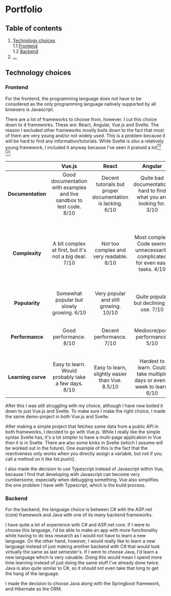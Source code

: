 # Portfolio

## Table of contents

1. [Technology choices](#technology-choices) \
  1.1 [Frontend](#frontend) \
  1.2 [Backend](#backend)
2. [...](#portfolio)



## Technology choices

### Frontend
For the frontend, the programming language does not have to be considered as the only programming language natively supported by all browsers is Javascript.

There are a lot of frameworks to choose from, however. I cut this choice down to 4 frameworks. These are: React, Angular, Vue.js and Svelte. The reason I excluded other frameworks mostly boils down to the fact that most of them are very young and/or not widely used. This is a problem because it will be hard to find any information/tutorials. While Svelte is also a relatively young framework, I included it anyway because I've seen it praised a lot[<sup>[1]</sup>](https://insights.stackoverflow.com/survey/2021/?utm_source=social-share&utm_medium=social&utm_campaign=dev-survey-2021#most-loved-dreaded-and-wanted-webframe-love-dread)[<sup>[2]</sup>](https://2020.stateofjs.com/en-US/technologies/front-end-frameworks/).

|  | **Vue.js** | **React** | **Angular** | **Svelte** |
|:---:|:---:|:---:|:---:|:---:|
| **Documentation** | Good documentation with examples and live sandbox to test code. 8/10 | Decent tutorials but proper documentation is lacking. 6/10 | Quite bad documentation, hard to find what you are looking for. 3/10 | Good documentation and examples. Also a fancy interactive tutorial. 9/10 |
| **Complexity** | A bit complex at first, but it's not a big deal. 7/10 |Not too complex and very readable. 8/10 | Most complex. Code seems unnecessarily complicated for even easy tasks. 4/10 | Not complex at all, can achieve the same as the other frameworks with less work/code while still being readable. 9/10 |
| **Popularity** | Somewhat popular but slowly growing. 6/10 | Very popular and still growing. 10/10 | Quite popular but declining in use. 7/10 | Not very popular but rapidly growing 5/10 |
| **Performance** | Good performance. 8/10 | Decent performance. 7/10 | Mediocre/poor performance. 5/10 | Amazing performance due to not requiring a virtual DOM. 9/10 |
| **Learning curve** | Easy to learn. Would probably take a few days. 8/10 | Easy to learn, slightly easier than Vue. 8.5/10 | Hardest to learn. Could take multiple days or even a week to learn. 6/10 | Easiest to learn. Could probably learn in a day or two. 9/10 |

After this I was still struggling with my choice, although I have now boiled it down to just Vue.js and Svelte.
To make sure I make the right choice, I made the same demo-project in both Vue.js and Svelte.

After making a simple project that fetches some data from a public API in both frameworks, I decided to go with Vue.js. While I really like the simple syntax Svelte has, it's a lot simpler to have a multi-page application in Vue then it is in Svelte. There are also some kinks in Svelte (which I assume will be worked out in the future). One example of this is the fact that the reactiveness only works when you directly assign a variable, but not if you call a method on it like list.push().

I also made the decision to use Typescript instead of Javascript within Vue, because I find that developing with Javascript can become very cumbersome, especially when debugging something. Vue also simplifies the one problem I have with Typescript, which is the build process.

### Backend
For the backend, the language choice is between C# with the ASP.net (core) framework and Java with one of its many backend frameworks.

I have quite a lot of experience with C# and ASP.net core. If I were to choose this language, I'd be able to make an app with more functionality while having to do less research as I would not have to learn a new language. On the other hand, however, I would really like to learn a new language instead of just making another backend with C# that would look virtually the same as last semester's. If I were to choose Java, I'd learn a new language which is very valuable. Doing this would mean I spend more time learning instead of just doing the same stuff I've already done twice. Java is also quite similar to C#, so it should not even take that long to get the hang of the language.

I made the decision to choose Java along with the Springboot framework, and Hibernate as the ORM.

